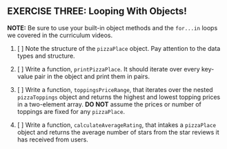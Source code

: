 ## EXERCISE THREE: Looping With Objects!

**NOTE:** Be sure to use your built-in object methods and the `for...in` loops we covered in the curriculum videos.

1. [ ] Note the structure of the `pizzaPlace` object. Pay attention to the data types and structure.

2. [ ] Write a function, `printPizzaPlace`. It should iterate over every key-value pair in the object and print them in pairs.

3. [ ] Write a function, `toppingsPriceRange`, that iterates over the nested `pizzaToppings` object and returns the highest and lowest topping prices in a two-element array. **DO NOT** assume the prices or number of toppings are fixed for any `pizzaPlace`.

4. [ ] Write a function, `calculateAverageRating`, that intakes a `pizzaPlace` object and returns the average number of stars from the star reviews it has received from users.

